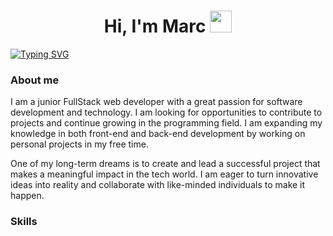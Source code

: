 <h1 align="center"><b>Hi, I'm Marc </b><img src="https://i.giphy.com/media/v1.Y2lkPTc5MGI3NjExZnQyYmFnNmJrODlxeDlhanA4MGhwazN3MmFnY3Z1OHB0MWt1YTJybyZlcD12MV9pbnRlcm5hbF9naWZfYnlfaWQmY3Q9cw/ryzWNsAkhHqWYDDRQv/giphy.gif" width="35"></h1>

<a href="https://git.io/typing-svg"><img src="https://readme-typing-svg.demolab.com?font=Fira+Code&pause=1000&width=435&lines=Full+Stack+Developer" alt="Typing SVG" /></a>

### About me
I am a junior FullStack web developer with a great passion for software development and technology. I am looking for opportunities to contribute to projects and continue growing in the programming field. I am expanding my knowledge in both front-end and back-end development by working on personal projects in my free time.

One of my long-term dreams is to create and lead a successful project that makes a meaningful impact in the tech world. I am eager to turn innovative ideas into reality and collaborate with like-minded individuals to make it happen.

### Skills
<a href="https://skillicons.dev">
    <img src="https://skillicons.dev/icons?i=html,css,javascript
